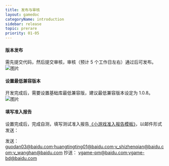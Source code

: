 ```yaml
---
title: 发布与审核
layout: gamedoc
categoryName: introduction
sidebar: release
topic: prerare
priority: 01-05
---
```


#### 版本发布
需先提交代码，然后提交审核，审核（预计 5 个工作日左右）通过后可发布。
 ![图片](/img/introduction/enter/publish01.png)

#### 设置最低兼容版本
开发完成后，需要设置基础库最低兼容版，建议最低兼容版本设定为 1.0.8。
 ![图片](/img/introduction/enter/publish02.png)

#### 填写准入报告
设置完成后，完成自测，填写测试准入报告[《小游戏准入报告模板》](/assets/report.xlsx)，以邮件形式发送：


发送：
guodan03@baidu.com;huangtingting01@baidu.com;v_shizhenqian@baidu.com;v_wanghan@baidu.com
抄送：
vgame-pm@baidu.com;vgame-bd@baidu.com

